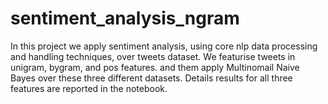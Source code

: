 # sentiment_analysis_ngram


In this project we apply sentiment analysis, using core nlp data processing and handling techniques, over tweets dataset. We featurise tweets in unigram, bygram, and pos features. and them apply Multinomail Naive Bayes over these three different datasets. Details results for all three features are reported in the notebook.
